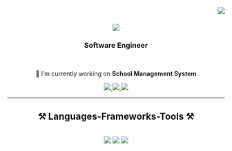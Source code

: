 <img align="right" src="https://visitor-badge.laobi.icu/badge?page_id=BlessingsM02.BlessingsM02" />

<h1 align="center">
    <img src="https://readme-typing-svg.herokuapp.com/?font=Righteous&size=35&center=true&vCenter=true&width=500&height=70&duration=4000&lines=Hi+There!+👋;+I'm+Blessings+Mwandira!;" />
</h1>

<h3 align="center">Software Engineer</h3>
<br/>

<div align="center">
 
 🔭 I’m currently working on **School Management System**
     
    
 </div>
 
<div align="center"> 
  <a href="mailto:blessingsmwandira4@gmail.com">
    <img src="https://img.shields.io/badge/Gmail-333333?style=for-the-badge&logo=gmail&logoColor=red" />
  </a>
  <a href="https://linkedin.com/in/blessings-mwandira-31410b26a" target="_blank">
    <img src="https://img.shields.io/badge/LinkedIn-0077B5?style=for-the-badge&logo=linkedin&logoColor=white" target="_blank" />
  </a>
  <a href="https://blessingsM02.github.io/" target="_blank">
     <img src="https://img.shields.io/badge/Portfolio-FF5722?style=for-the-badge&logo=todoist&logoColor=white" target="_blank" /> <!-- sqlite, safari, google-chrome are other good icon options -->
  </a>
</div>

 <hr/>
 
<h2 align="center">⚒️ Languages-Frameworks-Tools ⚒️</h2>
<br/>
<div align="center">
    <img src="https://skillicons.dev/icons?i=cs,java,javascript,ts,python,php,r" />
    <img src="https://skillicons.dev/icons?i=react,bootstrap,html,css,vscode,github,git" />
    <img src="https://skillicons.dev/icons?i=mysql,linux,arch,unity,visualstudio" /><br>
</div>

<br/>
